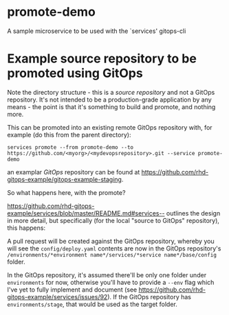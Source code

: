 # promote-demo
A sample microservice to be used with the `services' gitops-cli
# Example source repository to be promoted using GitOps

Note the directory structure - this is a *source repository* and not a GitOps repository. It's not intended to be a production-grade application by any means - the point is that it's something to build and promote, and nothing more.

This can be promoted into an existing remote GitOps repository with, for example (do this from the parent directory):

```
services promote --from promote-demo --to https://github.com/<myorg>/<mydevopsrepository>.git --service promote-demo
```

an examplar *GitOps* repository can be found at https://github.com/rhd-gitops-example/gitops-example-staging.

So what happens here, with the promote?

https://github.com/rhd-gitops-example/services/blob/master/README.md#services-- outlines the design in more detail, but specifically (for the local "source to GitOps" repository), this happens:

A pull request will be created against the GitOps repository, whereby you will see the `config/deploy.yaml` contents are now in the GitOps repository's `/environments/*environment name*/services/*service name*/base/config` folder. 

In the GitOps repository, it's assumed there'll be only one folder under `environments` for now, otherwise you'll have to provide a `--env` flag which I've yet to fully implement and document (see https://github.com/rhd-gitops-example/services/issues/92). If the GitOps repository has `environments/stage`, that would be used as the target folder.